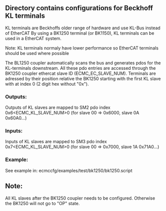 ## Directory contains configurations for Beckhoff KL terminals

KL terminals are Beckhoffs older range of hardware and use KL-Bus instead of EtherCAT
By using a BK1250 terminal (or BK1150), KL terminals can  be used in a EtherCAT system.

Note: KL terminals normaly have lower performance so EtherCAT terminals should be used where possible

The BL1250 coupler automatically scans the bus and generates pdos for the KL-terminals downstream.
All these pdo entries are accessed through the BK1250 coupler ethercat slave ID (ECMC_EC_SLAVE_NUM).
Terminals are adressed by their position relative the BK1250 starting with the first KL slave with at index 0 (2 digit hex without "0x").

### Outputs:
Outputs of KL slaves are mapped to SM2 pdo index 0x6<ECMC_KL_SLAVE_NUM>0 (for slave 00 => 0x6000, slave 0A 0x60A0...)

### Inputs:
Inputs of KL slaves are mapped to SM3 pdo index 0x7<ECMC_KL_SLAVE_NUM>0 (for slave 00 => 0x7000, slave 1A 0x71A0...)

### Example:
See example in: ecmccfg/examples/test/bk1250/bk1250.script

## Note:
All KL slaves after the BK1250 coupler needs to be configured. Otherwise the BK1250 will not go to "OP" state.
